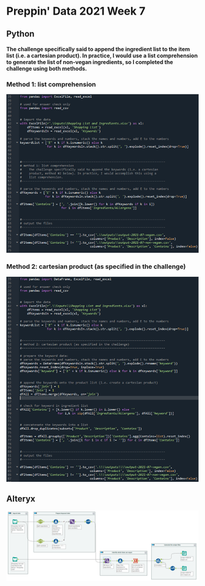 # Preppin' Data 2021 Week 7

## Python

#### The challenge specifically said to append the ingredient list to the item list (i.e. a cartesian product). In practice, I would use a list comprehension to generate the list of non-vegan ingredients, so I completed the challenge using both methods.

### Method 1: list comprehension

<a href="preppin-data-2021-07.py">
<img src="img-python-code-2021-07-method1.png?raw=true" alt="Python code">
</a>

### Method 2: cartesian product (as specified in the challenge)

<a href="preppin-data-2021-07.py">
<img src="img-python-code-2021-07-method2.png?raw=true" alt="Python code">
</a>

## Alteryx
<a href="/preppin-data-2021-07.yxmd">
<img src="img-alteryx-2021-07.png?raw=true" alt="Alteryx workflow">
</a>
